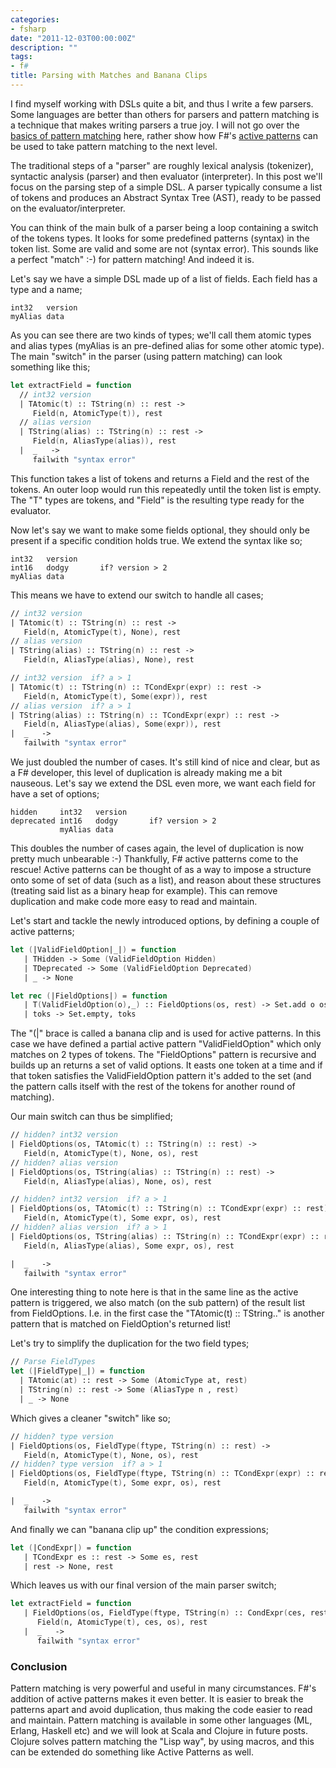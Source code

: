 ```yaml
---
categories:
- fsharp
date: "2011-12-03T00:00:00Z"
description: ""
tags:
- f#
title: Parsing with Matches and Banana Clips
---
```


I find myself working with DSLs quite a bit, and thus I write a few parsers. Some languages are better than others for parsers and pattern matching is a technique that makes writing parsers a true joy. I will not go over the <a href="http://msdn.microsoft.com/en-us/library/dd547125.aspx">basics of pattern matching</a> here, rather show how F#'s <a href="http://msdn.microsoft.com/en-us/library/dd233248.aspx">active patterns</a> can be used to take pattern matching to the next level.

The traditional steps of a "parser" are roughly lexical analysis (tokenizer), syntactic analysis (parser) and then evaluator (interpreter). In this post we'll focus on the parsing step of a simple DSL. A parser typically consume a list of tokens and produces an Abstract Syntax Tree (AST), ready to be passed on the evaluator/interpreter.

You can think of the main bulk of a parser being a loop containing a switch of the tokens types. It looks for some predefined patterns (syntax) in the token list. Some are valid and some are not (syntax error). This sounds like a perfect "match" :-) for pattern matching! And indeed it is.

Let's say we have a simple DSL made up of a list of fields. Each field has a type and a name;

```
int32   version
myAlias data
```

As you can see there are two kinds of types; we'll call them atomic types and alias types (myAlias is an pre-defined alias for some other atomic type). The main "switch" in the parser (using pattern matching) can look something like this;

```fsharp
let extractField = function
  // int32 version
  | TAtomic(t) :: TString(n) :: rest ->
     Field(n, AtomicType(t)), rest
  // alias version
  | TString(alias) :: TString(n) :: rest ->
     Field(n, AliasType(alias)), rest
  |  _   ->
     failwith "syntax error"
```

This function takes a list of tokens and returns a Field and the rest of the tokens. An outer loop would run this repeatedly until the token list is empty. The "T" types are tokens, and "Field" is the resulting type ready for the evaluator.

Now let's say we want to make some fields optional, they should only be present if a specific condition holds true. We extend the syntax like so;

```
int32   version
int16   dodgy       if? version > 2
myAlias data
```

This means we have to extend our switch to handle all cases;

```fsharp
// int32 version
| TAtomic(t) :: TString(n) :: rest ->
   Field(n, AtomicType(t), None), rest
// alias version
| TString(alias) :: TString(n) :: rest ->
   Field(n, AliasType(alias), None), rest

// int32 version  if? a > 1
| TAtomic(t) :: TString(n) :: TCondExpr(expr) :: rest ->
   Field(n, AtomicType(t), Some(expr)), rest
// alias version  if? a > 1
| TString(alias) :: TString(n) :: TCondExpr(expr) :: rest ->
   Field(n, AliasType(alias), Some(expr)), rest
|  _   ->
   failwith "syntax error"
```

We just doubled the number of cases. It's still kind of nice and clear, but as a F# developer, this level of duplication is already making me a bit nauseous. Let's say we extend the DSL even more, we want each field for have a set of options;

```
hidden     int32   version
deprecated int16   dodgy       if? version > 2
           myAlias data
```

This doubles the number of cases again, the level of duplication is now pretty much unbearable :-) Thankfully, F# active patterns come to the rescue! Active patterns can be thought of as a way to impose a structure onto some of set of data (such as a list), and reason about these structures (treating said list as a binary heap for example). This can remove duplication and make code more easy to read and maintain.

Let's start and tackle the newly introduced options, by defining a couple of active patterns;

```fsharp
let (|ValidFieldOption|_|) = function
   | THidden -> Some (ValidFieldOption Hidden)
   | TDeprecated -> Some (ValidFieldOption Deprecated)
   | _ -> None

let rec (|FieldOptions|) = function
   | T(ValidFieldOption(o),_) :: FieldOptions(os, rest) -> Set.add o os, rest
   | toks -> Set.empty, toks
```

The "(|" brace is called a banana clip and is used for active patterns. In this case we have defined a partial active pattern "ValidFieldOption" which only matches on 2 types of tokens. The "FieldOptions" pattern is recursive and builds up an returns a set of valid options. It easts one token at a time and if that token satisfies the ValidFieldOption pattern it's added to the set (and the pattern calls itself with the rest of the tokens for another round of matching).

Our main switch can thus be simplified;

```fsharp
// hidden? int32 version
| FieldOptions(os, TAtomic(t) :: TString(n) :: rest) ->
   Field(n, AtomicType(t), None, os), rest
// hidden? alias version
| FieldOptions(os, TString(alias) :: TString(n) :: rest) ->
   Field(n, AliasType(alias), None, os), rest

// hidden? int32 version  if? a > 1
| FieldOptions(os, TAtomic(t) :: TString(n) :: TCondExpr(expr) :: rest) ->
   Field(n, AtomicType(t), Some expr, os), rest
// hidden? alias version  if? a > 1
| FieldOptions(os, TString(alias) :: TString(n) :: TCondExpr(expr) :: rest) ->
   Field(n, AliasType(alias), Some expr, os), rest

|  _   ->
   failwith "syntax error"
```

One interesting thing to note here is that in the same line as the active pattern is triggered, we also match (on the sub pattern) of the result list from FieldOptions. I.e. in the first case the "TAtomic(t) :: TString.." is another pattern that is matched on FieldOption's returned list!<br />

Let's try to simplify the duplication for the two field types;

```fsharp
// Parse FieldTypes
let (|FieldType|_|) = function
  | TAtomic(at) :: rest -> Some (AtomicType at, rest)
  | TString(n) :: rest -> Some (AliasType n , rest)
  | _ -> None
```

Which gives a cleaner "switch" like so;

```fsharp
// hidden? type version
| FieldOptions(os, FieldType(ftype, TString(n) :: rest) ->
   Field(n, AtomicType(t), None, os), rest
// hidden? type version  if? a > 1
| FieldOptions(os, FieldType(ftype, TString(n) :: TCondExpr(expr) :: rest) ->
   Field(n, AtomicType(t), Some expr, os), rest

|  _   ->
   failwith "syntax error"
```

And finally we can "banana clip up" the condition expressions;

```fsharp
let (|CondExpr|) = function
   | TCondExpr es :: rest -> Some es, rest
   | rest -> None, rest
```

Which leaves us with our final version of the main parser switch;

```fsharp
let extractField = function
   | FieldOptions(os, FieldType(ftype, TString(n) :: CondExpr(ces, rest))) ->
      Field(n, AtomicType(t), ces, os), rest
   |  _   ->
      failwith "syntax error"
```

### Conclusion
Pattern matching is very powerful and useful in many circumstances. F#'s addition of active patterns makes it even better. It is easier to break the patterns apart and avoid duplication, thus making the code easier to read and maintain. Pattern matching is available in some other languages (ML, Erlang, Haskell etc) and we will look at Scala and Clojure in future posts. Clojure solves pattern matching the "Lisp way", by using macros, and this can be extended do something like Active Patterns as well.
